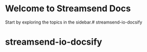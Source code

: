 # Welcome to Streamsend Docs

Start by exploring the topics in the sidebar.# streamsend-io-docsify
# streamsend-io-docsify
